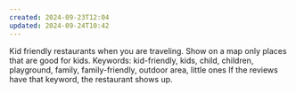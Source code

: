 ```yaml
---
created: 2024-09-23T12:04
updated: 2024-09-24T10:42
---
```

Kid friendly restaurants when you are traveling. Show on a map only places that are good for kids. 
Keywords: kid-friendly, kids, child, children, playground, family, family-friendly, outdoor area, little ones 
If the reviews have that keyword, the restaurant shows up. 
